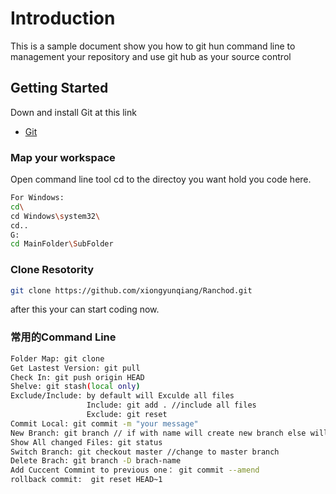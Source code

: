 # Introduction

This is a sample document show you how to git hun command line to management your repository and use git hub as your source control

## Getting Started

Down and install Git at this link
* [Git](https://git-scm.com/downloads)

### Map your workspace 
Open command line tool 
cd to the directoy you want hold you code here.

```bash
For Windows:
cd\
cd Windows\system32\
cd..
G:
cd MainFolder\SubFolder
```

### Clone Resotority
```bash
git clone https://github.com/xiongyunqiang/Ranchod.git
```
after this your can start coding now.

### 常用的Command Line
```bash
Folder Map: git clone
Get Lastest Version: git pull
Check In: git push origin HEAD
Shelve: git stash(local only)
Exclude/Include: by default will Exculde all files
                 Include: git add . //include all files
                 Exclude: git reset
Commit Local: git commit -m "your message"
New Branch: git branch // if with name will create new branch else will show all branch at local
Show All changed Files: git status
Switch Branch: git checkout master //change to master branch
Delete Brach: git branch -D brach-name 
Add Cuccent Commint to previous one： git commit --amend 
rollback commit:  git reset HEAD~1
```


